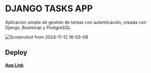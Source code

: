 # DJANGO TASKS APP

Aplicación simple de gestión de tareas con autenticación, creada con Django, Bootstrap y PostgreSQL

![Screenshot from 2024-11-12 16-03-08](https://github.com/user-attachments/assets/c5494649-832b-47e7-84a5-b28ff7fd6c20)

## Deploy
#### [App Link](https://django-tasks-u2ee.onrender.com)

